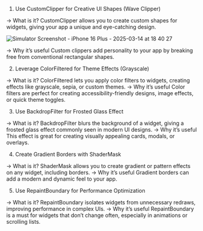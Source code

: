 1. Use CustomClipper for Creative UI Shapes (Wave Clipper)

-> What is it?
    CustomClipper allows you to create custom shapes for widgets, giving your app a unique and eye-catching design.
    
![Simulator Screenshot - iPhone 16 Plus - 2025-03-14 at 18 40 27](https://github.com/user-attachments/assets/e6b1a2d5-b521-49f9-aa57-9bf611fd9c5e)



-> Why it’s useful
    Custom clippers add personality to your app by breaking free from conventional rectangular shapes.

2. Leverage ColorFiltered for Theme Effects (Grayscale)

-> What is it?
    ColorFiltered lets you apply color filters to widgets, creating effects like grayscale, sepia, or custom themes.
-> Why it’s useful
    Color filters are perfect for creating accessibility-friendly designs, image effects, or quick theme toggles.

3. Use BackdropFilter for Frosted Glass Effect

-> What is it?
    BackdropFilter blurs the background of a widget, giving a frosted glass effect commonly seen in modern UI designs.
-> Why it’s useful
    This effect is great for creating visually appealing cards, modals, or overlays.

4. Create Gradient Borders with ShaderMask

-> What is it?
    ShaderMask allows you to create gradient or pattern effects on any widget, including borders.
-> Why it’s useful
    Gradient borders can add a modern and dynamic feel to your app.

5. Use RepaintBoundary for Performance Optimization

-> What is it?
    RepaintBoundary isolates widgets from unnecessary redraws, improving performance in complex UIs.
-> Why it’s useful
    RepaintBoundary is a must for widgets that don’t change often, especially in animations or scrolling lists.
